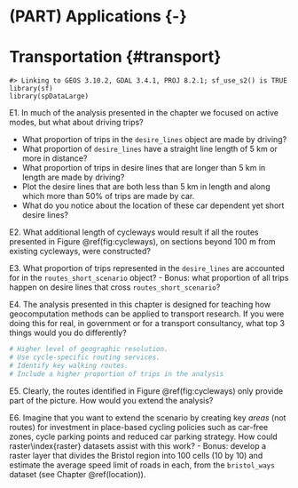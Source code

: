 # (PART) Applications {-}

# Transportation {#transport}




```
#> Linking to GEOS 3.10.2, GDAL 3.4.1, PROJ 8.2.1; sf_use_s2() is TRUE
library(sf)
library(spDataLarge)
```

E1. In much of the analysis presented in the chapter we focused on active modes, but what about driving trips?
  - What proportion of trips in the `desire_lines` object are made by driving?
  - What proportion of `desire_lines` have a straight line length of 5 km or more in distance?
  - What proportion of trips in desire lines that are longer than 5 km in length are made by driving?
  - Plot the desire lines that are both less than 5 km in length and along which more than 50% of trips are made by car.
  - What do you notice about the location of these car dependent yet short desire lines?



E2. What additional length of cycleways would result if all the routes presented in Figure \@ref(fig:cycleways), on sections beyond 100 m from existing cycleways, were constructed?



E3. What proportion of trips represented in the `desire_lines` are accounted for in the `routes_short_scenario` object?
    - Bonus: what proportion of all trips happen on desire lines that cross `routes_short_scenario`?



E4. The analysis presented in this chapter is designed for teaching how geocomputation methods can be applied to transport research. If you were doing this for real, in government or for a transport consultancy, what top 3 things would you do differently?

```r
# Higher level of geographic resolution.
# Use cycle-specific routing services.
# Identify key walking routes.
# Include a higher proportion of trips in the analysis
```

E5. Clearly, the routes identified in Figure \@ref(fig:cycleways) only provide part of the picture. How would you extend the analysis?

E6. Imagine that you want to extend the scenario by creating key *areas* (not routes) for investment in place-based cycling policies such as car-free zones, cycle parking points and reduced car parking strategy. How could raster\index{raster} datasets assist with this work? 
    - Bonus: develop a raster layer that divides the Bristol region into 100 cells (10 by 10) and estimate the average speed limit of roads in each, from the `bristol_ways` dataset (see Chapter \@ref(location)).
